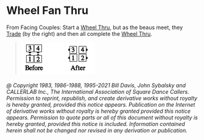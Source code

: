 
# Wheel Fan Thru

From Facing Couples: Start a [Wheel Thru](../a1/wheel_thru.md), but as the beaus
meet, they [Trade](../b2/trade.md) (by the right) and then all complete the
[Wheel Thru](../a1/wheel_thru.md).

> 
> ![alt](wheel_fan_thru.png)
> 

###### @ Copyright 1983, 1986-1988, 1995-2021 Bill Davis, John Sybalsky and CALLERLAB Inc., The International Association of Square Dance Callers. Permission to reprint, republish, and create derivative works without royalty is hereby granted, provided this notice appears. Publication on the Internet of derivative works without royalty is hereby granted provided this notice appears. Permission to quote parts or all of this document without royalty is hereby granted, provided this notice is included. Information contained herein shall not be changed nor revised in any derivation or publication.
